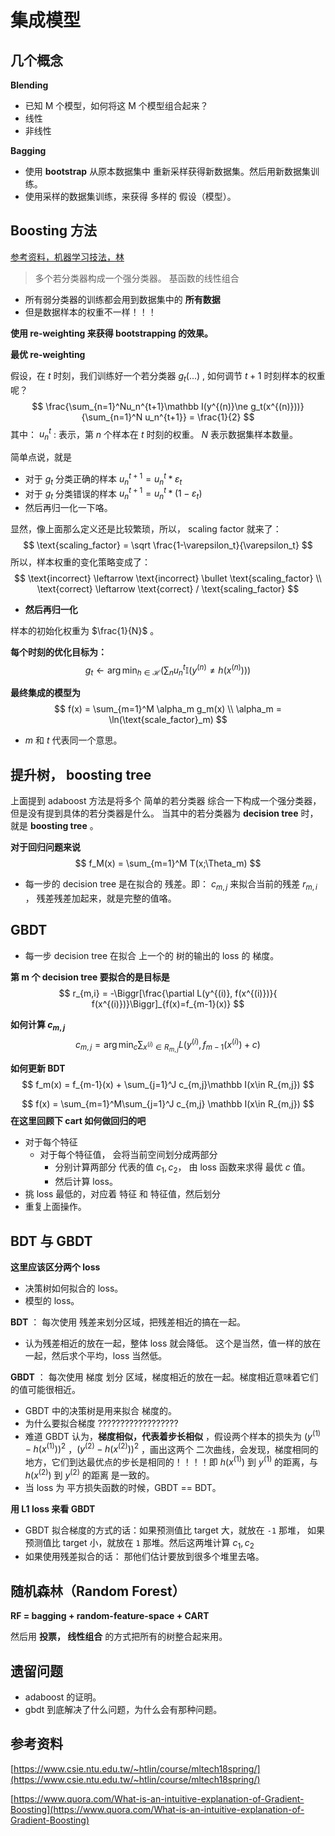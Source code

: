 # 集成模型



## 几个概念

**Blending**

* 已知 M 个模型，如何将这 M 个模型组合起来？
* 线性
* 非线性



**Bagging**

* 使用 **bootstrap** 从原本数据集中 重新采样获得新数据集。然后用新数据集训练。
* 使用采样的数据集训练，来获得 多样的 假设（模型）。



## Boosting 方法

[参考资料，机器学习技法，林 ](https://www.csie.ntu.edu.tw/~htlin/course/mltech18spring/doc/208_handout.pdf)

> 多个若分类器构成一个强分类器。 基函数的线性组合



* 所有弱分类器的训练都会用到数据集中的 **所有数据**
* 但是数据样本的权重不一样！！！



**使用 re-weighting 来获得 bootstrapping 的效果。** 

**最优 re-weighting**

假设，在 $t$ 时刻，我们训练好一个若分类器 $g_t(...)$ , 如何调节 $t+1$ 时刻样本的权重呢？
$$
\frac{\sum_{n=1}^Nu_n^{t+1}\mathbb I(y^{(n)}\ne g_t(x^{(n)}))}{\sum_{n=1}^N u_n^{t+1}} = \frac{1}{2}
$$
其中： $u_n^t$ : 表示，第 $n$ 个样本在 $t$ 时刻的权重。 $N$ 表示数据集样本数量。



简单点说，就是 

* 对于 $g_t$ 分类正确的样本 $u_n^{t+1} = u_n^t * \varepsilon_t$ 
* 对于 $g_t$ 分类错误的样本 $u_n^{t+1} = u_n^t * (1-\varepsilon_t)$
* 然后再归一化一下咯。

显然，像上面那么定义还是比较繁琐，所以， scaling factor 就来了：
$$
\text{scaling_factor} = \sqrt \frac{1-\varepsilon_t}{\varepsilon_t}
$$
所以，样本权重的变化策略变成了：
$$
\text{incorrect} \leftarrow \text{incorrect} \bullet \text{scaling_factor} \\
\text{correct} \leftarrow \text{correct} / \text{scaling_factor}
$$

* **然后再归一化**





样本的初始化权重为 $\frac{1}{N}$ 。



**每个时刻的优化目标为：**
$$
g_t \leftarrow \arg\min _{h\in \mathcal H} \Bigr(\sum_n u_n^t \mathbb I (y^{(n)} \ne h(x^{(n)}))\Bigr)
$$


**最终集成的模型为**
$$
f(x) = \sum_{m=1}^M \alpha_m g_m(x) \\
\alpha_m = \ln(\text{scale_factor}_m)
$$

* $m$ 和 $t$ 代表同一个意思。





## 提升树， boosting tree

上面提到 adaboost 方法是将多个 简单的若分类器 综合一下构成一个强分类器，但是没有提到具体的若分类器是什么。 当其中的若分类器为 **decision tree** 时，就是 **boosting tree** 。

**对于回归问题来说**
$$
f_M(x) = \sum_{m=1}^M T(x;\Theta_m)
$$

* 每一步的 decision tree 是在拟合的 残差。即： $c_{m,j}$ 来拟合当前的残差 $r_{m,i}$ ， 残差残差加起来，就是完整的值咯。



## GBDT

* 每一步 decision tree 在拟合 上一个的 树的输出的 loss 的 梯度。

**第 m 个 decision tree 要拟合的是目标是**
$$
r_{m,i} = -\Biggr[\frac{\partial L(y^{(i)}, f(x^{(i)})}{ f(x^{(i)})}\Biggr]_{f(x)=f_{m-1}(x)}
$$


**如何计算 $c_{m,j}$**
$$
c_{m,j} = \arg\min_c \sum_{x^{(i)}\in R_{m,j}} L(y^{(i)}, f_{m-1}(x^{(i)})+c)
$$


**如何更新 BDT**
$$
f_m(x) = f_{m-1}(x) + \sum_{j=1}^J c_{m,j}\mathbb I(x\in R_{m,j})
$$

$$
f(x) = \sum_{m=1}^M\sum_{j=1}^J c_{m,j} \mathbb I(x\in R_{m,j})
$$
**在这里回顾下 cart 如何做回归的吧**

* 对于每个特征
  * 对于每个特征值， 会将当前空间划分成两部分
    * 分别计算两部分 代表的值 $c_1, c_2$， 由 loss 函数来求得 最优 $c$ 值。 
    * 然后计算 loss。
* 挑 loss 最低的，对应着 特征 和 特征值，然后划分
* 重复上面操作。






## BDT 与 GBDT

**这里应该区分两个 loss**

* 决策树如何拟合的 loss。
* 模型的 loss。



**BDT** ： 每次使用 残差来划分区域，把残差相近的搞在一起。

* 认为残差相近的放在一起，整体 loss 就会降低。 这个是当然，值一样的放在一起，然后求个平均，loss 当然低。

**GBDT** ： 每次使用 梯度 划分 区域，梯度相近的放在一起。梯度相近意味着它们的值可能很相近。

* GBDT 中的决策树是用来拟合 梯度的。
* 为什么要拟合梯度 ??????????????????
* 难道 GBDT 认为，**梯度相似，代表着步长相似** ，假设两个样本的损失为 $(y^{(1)}-h(x^{(1)}))^2$ ，$(y^{(2)}-h(x^{(2)}))^2$ ，画出这两个 二次曲线，会发现，梯度相同的地方，它们到达最优点的步长是相同的！！！！即 $h(x^{(1)})$ 到 $y^{(1)}$ 的距离，与  $h(x^{(2)})$ 到 $y^{(2)}$ 的距离 是一致的。
* 当 loss 为 平方损失函数的时候，GBDT == BDT。



**用 L1 loss 来看 GBDT**

*  GBDT 拟合梯度的方式的话：如果预测值比 target  大，就放在 `-1` 那堆， 如果预测值比 target 小，就放在 `1` 那堆。然后这两堆计算 $c_1, c_2$
*  如果使用残差拟合的话： 那他们估计要放到很多个堆里去咯。






## 随机森林（Random Forest）



**RF = bagging + random-feature-space + CART**



然后用 **投票， 线性组合** 的方式把所有的树整合起来用。 





## 遗留问题

* adaboost 的证明。
* gbdt 到底解决了什么问题，为什么会有那种问题。



## 参考资料

[https://www.csie.ntu.edu.tw/~htlin/course/mltech18spring/](https://www.csie.ntu.edu.tw/~htlin/course/mltech18spring/)

[https://www.quora.com/What-is-an-intuitive-explanation-of-Gradient-Boosting](https://www.quora.com/What-is-an-intuitive-explanation-of-Gradient-Boosting)